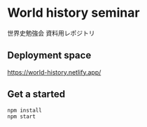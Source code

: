 # World history seminar
世界史勉強会 資料用レポジトリ

## Deployment space
https://world-history.netlify.app/

## Get a started
```
npm install
npm start
```
